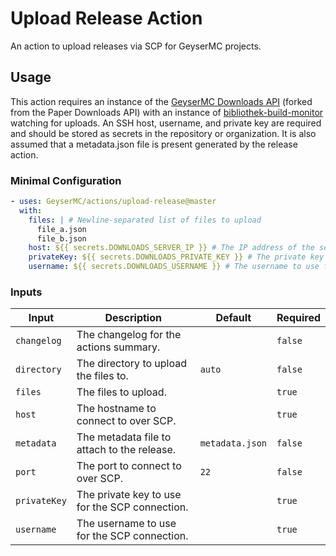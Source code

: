 # Upload Release Action

An action to upload releases via SCP for GeyserMC projects.

## Usage

This action requires an instance of the [GeyserMC Downloads API](https://github.com/GeyserMC/bibliothek) (forked from the Paper Downloads API) with an instance of [bibliothek-build-monitor](https://github.com/GeyserMC/bibliothek-build-monitor) watching for uploads. An SSH host, username, and private key are required and should be stored as secrets in the repository or organization. It is also assumed that a metadata.json file is present generated by the release action.

### Minimal Configuration

```yaml
- uses: GeyserMC/actions/upload-release@master
  with:
    files: | # Newline-separated list of files to upload
      file_a.json
      file_b.json
    host: ${{ secrets.DOWNLOADS_SERVER_IP }} # The IP address of the server to upload to
    privateKey: ${{ secrets.DOWNLOADS_PRIVATE_KEY }} # The private key to use for authentication
    username: ${{ secrets.DOWNLOADS_USERNAME }} # The username to use for authentication
```

### Inputs

| Input        | Description                                    | Default         | Required |
| ------------ | -----------------------------------------------| --------------- | -------- |
| `changelog`  | The changelog for the actions summary.         |                 | `false`  |
| `directory`  | The directory to upload the files to.          | `auto`          | `false`  |
| `files`      | The files to upload.                           |                 | `true`   |
| `host`       | The hostname to connect to over SCP.           |                 | `true`   |
| `metadata`   | The metadata file to attach to the release.    | `metadata.json` | `false`  |
| `port`       | The port to connect to over SCP.               | `22`            | `false`  |
| `privateKey` | The private key to use for the SCP connection. |                 | `true`   |
| `username`   | The username to use for the SCP connection.    |                 | `true`   |